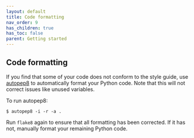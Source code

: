 ```yaml
---
layout: default
title: Code formatting
nav_order: 9
has_children: true
has_toc: false
parent: Getting started
---
```

Code formatting
---------------
If you find that some of your code does not conform to the style guide, use [autopep8](https://pypi.org/project/autopep8/0.8/) to automatically format your Python code. Note that this will not correct issues like unused variables.

To run autopep8:
```
$ autopep8 -i -r -a .
```
Run `flake8` again to ensure that all formatting has been corrected. If it has not, manually format your remaining Python code.
